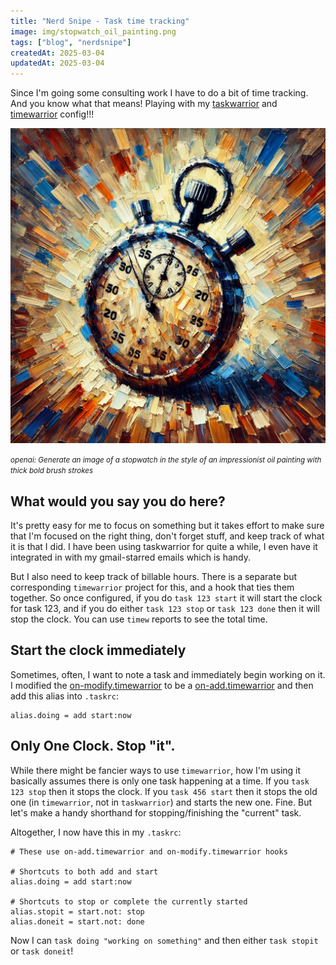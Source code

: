```yaml
---
title: "Nerd Snipe - Task time tracking"
image: img/stopwatch_oil_painting.png
tags: ["blog", "nerdsnipe"]
createdAt: 2025-03-04
updatedAt: 2025-03-04
---
```


Since I'm going some consulting work I have to do a bit of time tracking. And you know what that means! Playing with my [taskwarrior](https://taskwarrior.org/) and [timewarrior](https://timewarrior.net/) config!!!

![stopwatch oil painting](img/stopwatch_oil_painting.png)

<small><i>openai: Generate an image of a stopwatch in the style of an impressionist oil painting with thick bold brush strokes</i></small>


## What would you say you do here?

It's pretty easy for me to focus on something but it takes effort to make sure that I'm focused on the right thing, don't forget stuff, and keep track of what it is that I did. I have been using taskwarrior for quite a while, I even have it integrated in with my gmail-starred emails which is handy.

But I also need to keep track of billable hours. There is a separate but corresponding `timewarrior` project for this, and a hook that ties them together. So once configured, if you do `task 123 start` it will start the clock for task 123, and if you do either `task 123 stop` or `task 123 done` then it will stop the clock. You can use `timew` reports to see the total time.

## Start the clock immediately

Sometimes, often, I want to note a task and immediately begin working on it. I modified the [on-modify.timewarrior](https://github.com/GothenburgBitFactory/timewarrior/blob/develop/ext/on-modify.timewarrior) to be a [on-add.timewarrior](https://gist.github.com/awwaiid/6963af7895005f7fa839b1663ec48a7e) and then add this alias into `.taskrc`:

```
alias.doing = add start:now
```

## Only One Clock. Stop "it".

While there might be fancier ways to use `timewarrior`, how I'm using it basically assumes there is only one task happening at a time. If you `task 123 stop` then it stops the clock. If you `task 456 start` then it stops the old one (in `timewarrior`, not in `taskwarrior`) and starts the new one. Fine. But let's make a handy shorthand for stopping/finishing the "current" task.

Altogether, I now have this in my `.taskrc`:

```
# These use on-add.timewarrior and on-modify.timewarrior hooks

# Shortcuts to both add and start
alias.doing = add start:now

# Shortcuts to stop or complete the currently started
alias.stopit = start.not: stop
alias.doneit = start.not: done
```

Now I can `task doing "working on something"` and then either `task stopit` or `task doneit`!
